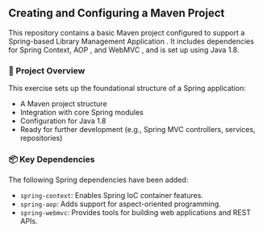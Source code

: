 ## Creating and Configuring a Maven Project
This repository contains a basic Maven project configured to support a Spring-based Library Management Application . It includes dependencies for Spring Context, 
AOP , and WebMVC , and is set up using Java 1.8.

### 🧾 Project Overview
This exercise sets up the foundational structure of a Spring application:
- A Maven project structure
- Integration with core Spring modules
- Configuration for Java 1.8
- Ready for further development (e.g., Spring MVC controllers, services, repositories)

### 📦 Key Dependencies
The following Spring dependencies have been added:
- `spring-context`: Enables Spring IoC container features.
- `spring-aop`: Adds support for aspect-oriented programming.
- `spring-webmvc`: Provides tools for building web applications and REST APIs.
